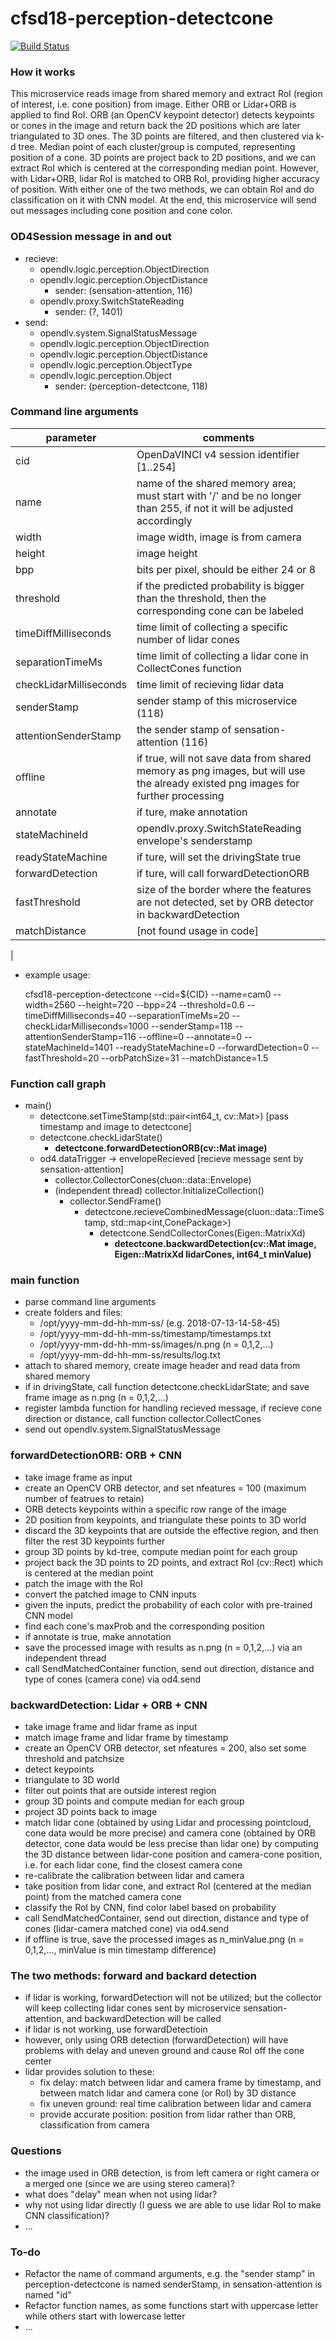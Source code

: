 # cfsd18-perception-detectcone

[![Build Status](https://travis-ci.org/cfsd/cfsd18-perception-detectcone.svg?branch=master)](https://travis-ci.org/cfsd/cfsd18-perception-detectcone)

### How it works
This microservice reads image from shared memory and extract RoI (region of interest, i.e. cone position) from image. Either ORB or Lidar+ORB is applied to find RoI. ORB (an OpenCV keypoint detector) detects keypoints or cones in the image and return back the 2D positions which are later triangulated to 3D ones. The 3D points are filtered, and then clustered via k-d tree. Median point of each cluster/group is computed, representing position of a cone. 3D points are project back to 2D positions, and we can extract RoI which is centered at the corresponding median point. However, with Lidar+ORB, lidar RoI is matched to ORB RoI, providing higher accuracy of position. With either one of the two methods, we can obtain RoI and do classification on it with CNN model. At the end, this microservice will send out messages including cone position and cone color.


### OD4Session message in and out
- recieve:
  - opendlv.logic.perception.ObjectDirection
  - opendlv.logic.perception.ObjectDistance
    - sender: (sensation-attention, 116)
  - opendlv.proxy.SwitchStateReading
    - sender: (?, 1401)
- send:
  - opendlv.system.SignalStatusMessage
  - opendlv.logic.perception.ObjectDirection
  - opendlv.logic.perception.ObjectDistance
  - opendlv.logic.perception.ObjectType
  - opendlv.logic.perception.Object
    - sender: (perception-detectcone, 118)


### Command line arguments
| parameter | comments |
| ----- | ----- |
| cid | OpenDaVINCI v4 session identifier [1..254] |
| name | name of the shared memory area; must start with '/' and be no longer than 255, if not it will be adjusted accordingly |
| width | image width, image is from camera |
| height | image height |
| bpp | bits per pixel, should be either 24 or 8 |
| threshold | if the predicted probability is bigger than the threshold, then the corresponding cone can be labeled |
| timeDiffMilliseconds | time limit of collecting a specific number of lidar cones |
| separationTimeMs | time limit of collecting a lidar cone in CollectCones function |
| checkLidarMilliseconds | time limit of recieving lidar data |
| senderStamp | sender stamp of this microservice (118) |
| attentionSenderStamp | the sender stamp of sensation-attention (116) |
| offline | if true, will not save data from shared memory as png images, but will use the already existed png images for further processing |
| annotate | if ture, make annotation |
| stateMachineId | opendlv.proxy.SwitchStateReading envelope's senderstamp |
| readyStateMachine | if ture, will set the drivingState true |
| forwardDetection | if ture, will call forwardDetectionORB |
| fastThreshold | size of the border where the features are not detected, set by ORB detector in backwardDetection |
| matchDistance | [not found usage in code] |
|
- example usage:

    cfsd18-perception-detectcone --cid=${CID} --name=cam0 --width=2560 --height=720 --bpp=24 --threshold=0.6 --timeDiffMilliseconds=40 --separationTimeMs=20 --checkLidarMilliseconds=1000 --senderStamp=118 --attentionSenderStamp=116 --offline=0 --annotate=0 --stateMachineId=1401 --readyStateMachine=0 --forwardDetection=0 --fastThreshold=20 --orbPatchSize=31 --matchDistance=1.5


### Function call graph
- main()
  - detectcone.setTimeStamp(std::pair<int64_t, cv::Mat>)  [pass timestamp and image to detectcone]
  - detectcone.checkLidarState()
    - **detectcone.forwardDetectionORB(cv::Mat image)**
  - od4.dataTrigger -> envelopeRecieved  [recieve message sent by sensation-attention]
    - collector.CollectorCones(cluon::data::Envelope)
    - (independent thread) collector.InitializeCollection()
      - collector.SendFrame()
        - detectcone.recieveCombinedMessage(cluon::data::TimeStamp, std::map<int,ConePackage>)
          - detectcone.SendCollectorCones(Eigen::MatrixXd)
            - **detectcone.backwardDetection(cv::Mat image, Eigen::MatrixXd lidarCones, int64_t minValue)**


### main function
- parse command line arguments
- create folders and files:
  - /opt/yyyy-mm-dd-hh-mm-ss/  (e.g. 2018-07-13-14-58-45)
  - /opt/yyyy-mm-dd-hh-mm-ss/timestamp/timestamps.txt
  - /opt/yyyy-mm-dd-hh-mm-ss/images/n.png  (n = 0,1,2,...)
  - /opt/yyyy-mm-dd-hh-mm-ss/results/log.txt
- attach to shared memory, create image header and read data from shared memory
- if in drivingState, call function detectcone.checkLidarState; and save frame image as n.png (n = 0,1,2,...)
- register lambda function for handling recieved message, if recieve cone direction or distance, call function collector.CollectCones
- send out opendlv.system.SignalStatusMessage


### forwardDetectionORB: ORB + CNN
- take image frame as input
- create an OpenCV ORB detector, and set nfeatures = 100 (maximum number of featrues to retain)
- ORB detects keypoints within a specific row range of the image
- 2D position from keypoints, and triangulate these points to 3D world
- discard the 3D keypoints that are outside the effective region, and then filter the rest 3D keypoints further
- group 3D points by kd-tree, compute median point for each group
- project back the 3D points to 2D points, and extract RoI (cv::Rect) which is centered at the median point
- patch the image with the RoI
- convert the patched image to CNN inputs
- given the inputs, predict the probability of each color with pre-trained CNN model
- find each cone's maxProb and the corresponding position
- if annotate is true, make annotation
- save the processed image with results as n.png (n = 0,1,2,...) via an independent thread
- call SendMatchedContainer function, send out direction, distance and type of cones (camera cone) via od4.send


### backwardDetection: Lidar + ORB + CNN
- take image frame and lidar frame as input
- match image frame and lidar frame by timestamp
- create an OpenCV ORB detector, set nfeatures = 200, also set some threshold and patchsize
- detect keypoints
- triangulate to 3D world
- filter out points that are outside interest region
- group 3D points and compute median for each group
- project 3D points back to image
- match lidar cone (obtained by using Lidar and processing pointcloud, cone data would be more precise) and camera cone (obtained by ORB detector, cone data would be less precise than lidar one) by computing the 3D distance between lidar-cone position and camera-cone position, i.e. for each lidar cone, find the closest camera cone
- re-calibrate the calibration between lidar and camera
- take position from lidar cone, and extract RoI (centered at the median point) from the matched camera cone
- classify the RoI by CNN, find color label based on probability
- call SendMatchedContainer, send out direction, distance and type of cones (lidar-camera matched cone) via od4.send
- if offline is true, save the processed images as n_minValue.png (n = 0,1,2,..., minValue is min timestamp difference)


### The two methods: forward and backard detection
- if lidar is working, forwardDetection will not be utilized; but the collector will keep collecting lidar cones sent by microservice sensation-attention, and backwardDetection will be called
- if lidar is not working, use forwardDetectioin
- however, only using ORB detection (forwardDetection) will have problems with delay and uneven ground and cause RoI off the cone center
- lidar provides solution to these:
  - fix delay: match between lidar and camera frame by timestamp, and between match lidar and camera cone (or RoI) by 3D distance
  - fix uneven ground: real time calibration between lidar and camera
  - provide accurate position: position from lidar rather than ORB, classification from camera


### Questions
- the image used in ORB detection, is from left camera or right camera or a merged one (since we are using stereo camera)?
- what does "delay" mean when not using lidar?
- why not using lidar directly (I guess we are able to use lidar RoI to make CNN classification)?
- ...


### To-do
- Refactor the name of command arguments, e.g. the "sender stamp" in perception-detectcone is named senderStamp, in sensation-attention is named "id"
- Refactor function names, as some functions start with uppercase letter while others start with lowercase letter
- ...